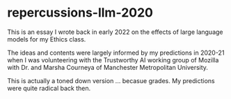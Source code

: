# repercussions-llm-2020
This is an essay I wrote back in early 2022 on the effects of large language models for my Ethics class.

The ideas and contents were largely informed by my predictions in 2020-21 when I was volunteering with the Trustworthy AI working group of Mozilla with Dr. and Marsha Courneya of Manchester Metropolitan University.

This is actually a toned down version ... becasue grades. My predictions were quite radical back then.

